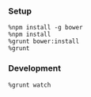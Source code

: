 ### Setup

```
%npm install -g bower
%npm install
%grunt bower:install
%grunt
```

### Development

```
%grunt watch
```

